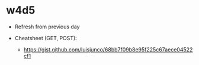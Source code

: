 
# w4d5

<!--

Methodology:
- continue working on e-commerce app
- example: https://github.com/Ironmaidens-Ironhack-Jan-2022/IronmaidensCommerce/commits/main


Friday: try to finish earlier.

-->


- Refresh from previous day



- Cheatsheet (GET, POST):
  - https://gist.github.com/luisjunco/68bb7f09b8e95f225c67aece04522cf1